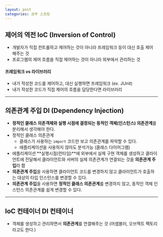 ```yaml
---
layout: post
categories: 공부 스프링
---
```

## 제어의 역전 IoC (Inversion of Control)
* 개발자가 직접 컨트롤하고 제어하는 것이 아니라 프레임워크 등이 대신 호출 제어 해주는 것
* 프로그램의 제어 흐름을 직접 제어하는 것이 아니라 외부에서 관리하는 것

#### 프레임워크 vs 라이브러리
* 내가 작성한 코드를 제어하고, 대신 실행하면 프레임워크 (ex. JUnit)
* 내가 작성한 코드가 직접 제어의 흐름을 담당한다면 라이브러리

---

## 의존관계 주입 DI (Dependency Injection)
* **정적인 클래스 의존객체와 실행 시점에 결정되는 동적인 객체(인스턴스) 의존관계**를 분리해서 생각해야 한다.
* 정적인 클래스 의존관계
  * 클래스가 사용하는 `import` 코드만 보고 의존관계를 파악할 수 있다.
  * 애플리케이션을 사용하지 않아도 분석가능 (클래스 다이어그램)
* 애플리케이션 **실행시점(런타임)**에 외부에서 실제 구현 객체를 생성하고 클라이언트에 전달해서 클라이언트와 서버의 실제 의존관계가 연결되는 것을 **의존관계 주입**라 함
* **의존관계 주입**을 사용하면 클라이언트 코드를 변경하지 않고 클라이언트가 호출하는 대상의 타입 인스턴스를 변경할 수 있다. 
* **의존관계 주입**을 사용하면 **정적인 클래스 의존관계**를 변경하지 않고, 동적인 객체 인스턴스 의존관계를 쉽게 변경할 수 있다. 

---

## IoC 컨테이너 **DI 컨테이너**
* 객체를 생성하고 관리하면서 **의존관계**를 연결해주는 것
(어셈블러, 오브젝트 팩토리 라고도 한다.)
